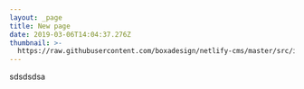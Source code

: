 ```yaml
---
layout: _page
title: New page
date: 2019-03-06T14:04:37.276Z
thumbnail: >-
  https://raw.githubusercontent.com/boxadesign/netlify-cms/master/src/images/ux-surveys-article.jpg
---
```

sdsdsdsa
